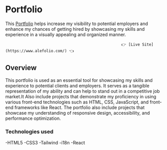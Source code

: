# Portfolio

This [Portfolio](https://www.alefolio.com/) helps increase my visibility to potential employers and enhance my chances of getting hired by showcasing my skills and experience in a visually appealing and organized manner.

                                                       👉 [Live Site](https://www.alefolio.com/) 👈

## Overview

This portfolio is used as an essential tool for showcasing my skills and experience to potential clients and employers. It serves as a tangible representation of my ability and can help to stand out in a competitive job market.It Also include projects that demonstrate my proficiency in using various front-end technologies such as HTML, CSS, JavaScript, and front-end frameworks like React. The portfolio also include projects that showcase my understanding of responsive design, accessibility, and performance optimization.

### Technologies used

-HTML5
-CSS3
-Tailwind
-i18n
-React
